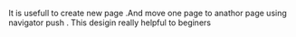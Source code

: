 It is usefull to create new page .And move one page to anathor page using navigator push . This desigin really helpful to beginers
